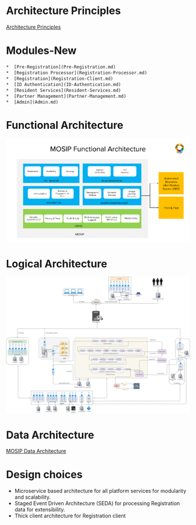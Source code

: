 # Architecture Principles
[Architecture Principles](MOSIP-Architecture-Principles.md)

# Modules-New
    *  [Pre-Registration](Pre-Registration.md)
    *  [Registration Processor](Registration-Processor.md)
    *  [Registration](Registration-Client.md)
    *  [ID Authentication](ID-Authentication.md)
    *  [Resident Services](Resident-Services.md)
    *  [Partner Management](Partner-Management.md)
    *  [Admin](Admin.md)

# Functional Architecture
![](_images/arch_diagrams/MOSIP_functional_architecture.png)

# Logical Architecture
![](_images/arch_diagrams/MOSIP_logical_architecture_v0.1.png)

# Data Architecture

[MOSIP Data Architecture](MOSIP-Data-Architecture.md)

# Design choices
* Microservice based architecture for all platform services for modularity and scalability.
* Staged Event Driven Architecture (SEDA) for processing Registration data for extensibility.
* Thick client architecture for Registration client
